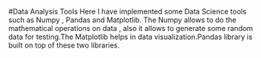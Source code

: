 #Data Analysis Tools
Here I have implemented some Data Science tools such as Numpy , Pandas and Matplotlib. The Numpy allows to do the mathematical operations on data , also it allows to generate some random data for testing.The Matplotlib helps in data visualization.Pandas library is built on top of these two libraries.  

